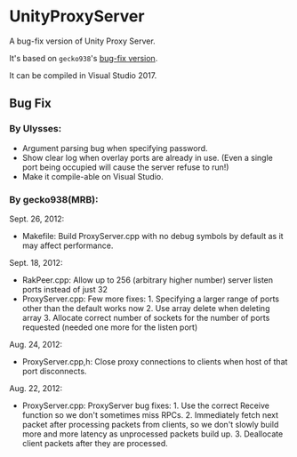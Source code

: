# UnityProxyServer
A bug-fix version of Unity Proxy Server.

It's based on `gecko938`'s [bug-fix version](https://forum.unity3d.com/threads/networking-proxy-and-rpc-calls.136861/).

It can be compiled in Visual Studio 2017.

## Bug Fix

### By Ulysses:

* Argument parsing bug when specifying password.
* Show clear log when overlay ports are already in use. (Even a single port being occupied will cause the server refuse to run!)
* Make it compile-able on Visual Studio.

### By gecko938(MRB):

Sept. 26, 2012:

- Makefile: Build ProxyServer.cpp with no debug symbols by default as it may affect performance.

Sept. 18, 2012:

- RakPeer.cpp: Allow up to 256 (arbitrary higher number) server listen ports instead of just 32
- ProxyServer.cpp: Few more fixes: 1. Specifying a larger range of ports other than the default works now 2. Use array delete when deleting array 3. Allocate correct number of sockets for the number of ports requested (needed one more for the listen port)

Aug. 24, 2012:

- ProxyServer.cpp,h: Close proxy connections to clients when host of that port disconnects.

Aug. 22, 2012:

- ProxyServer.cpp: ProxyServer bug fixes: 1. Use the correct Receive function so we don't sometimes miss RPCs. 2. Immediately fetch next packet after processing packets from clients, so we don't slowly build more and more latency as unprocessed packets build up. 3. Deallocate client packets after they are processed.
